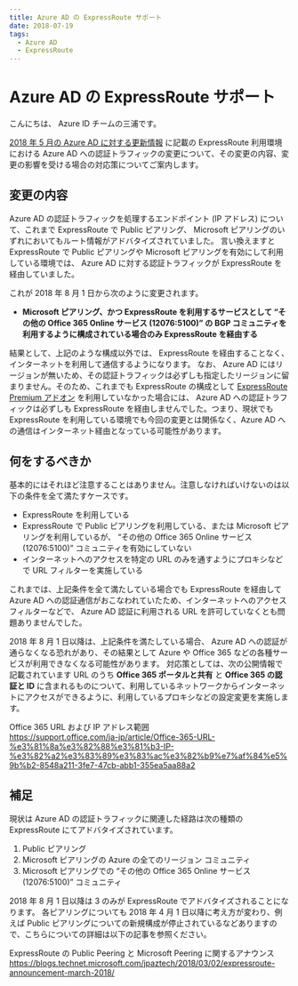 ```yaml
---
title: Azure AD の ExpressRoute サポート
date: 2018-07-19
tags:
  - Azure AD
  - ExpressRoute
---
```


# Azure AD の ExpressRoute サポート

こんにちは、 Azure ID チームの三浦です。

[2018 年 5 月の Azure AD に対する更新情報](https://docs.microsoft.com/ja-jp/azure/active-directory/fundamentals/whats-new#may-2018) に記載の  ExpressRoute 利用環境における Azure AD への認証トラフィックの変更について、その変更の内容、変更の影響を受ける場合の対応策についてご案内します。

## 変更の内容

Azure AD の認証トラフィックを処理するエンドポイント (IP アドレス) について、これまで ExpressRoute で Public ピアリング、 Microsoft ピアリングのいずれにおいてもルート情報がアドバタイズされていました。
言い換えますと ExpressRoute で Public ピアリングや Microsoft ピアリングを有効にして利用している環境では、 Azure AD に対する認証トラフィックが ExpressRoute を経由していました。

これが 2018 年 8 月 1 日から次のように変更されます。

- **Microsoft ピアリング、かつ ExpressRoute を利用するサービスとして “その他の Office 365 Online サービス (12076:5100)” の BGP コミュニティを利用するように構成されている場合のみ ExpressRoute を経由する**

結果として、上記のような構成以外では、 ExpressRoute を経由することなく、インターネットを利用して通信するようになります。
なお、 Azure AD にはリージョンが無いため、その認証トラフィックは必ずしも指定したリージョンに留まりません。そのため、これまでも ExpressRoute の構成として [ExpressRoute Premium アドオン](https://azure.microsoft.com/ja-jp/pricing/details/expressroute/) を利用していなかった場合には、 Azure AD への認証トラフィックは必ずしも ExpressRoute を経由しませんでした。つまり、現状でも ExpressRoute を利用している環境でも今回の変更とは関係なく、Azure AD への通信はインターネット経由となっている可能性があります。

## 何をするべきか

基本的にはそれほど注意することはありません。注意しなければいけないのは以下の条件を全て満たすケースです。

- ExpressRoute を利用している
- ExpressRoute で Public ピアリングを利用している、または Microsoft ピアリングを利用しているが、 “その他の Office 365 Online サービス (12076:5100)” コミュニティを有効にしていない
- インターネットへのアクセスを特定の URL のみを通すようにプロキシなどで URL フィルターを実施している

これまでは、上記条件を全て満たしている場合でも  ExpressRoute を経由して Azure AD への認証通信がおこなわれていたため、インターネットへのアクセス フィルターなどで、 Azure AD 認証に利用される URL を許可していなくとも問題ありませんでした。

2018 年 8 月 1 日以降は、上記条件を満たしている場合、 Azure AD への認証が通らなくなる恐れがあり、その結果として Azure や Office 365 などの各種サービスが利用できなくなる可能性があります。
対応策としては、次の公開情報で記載されています URL のうち **Office 365 ポータルと共有** と **Office 365 の認証と ID** に含まれるものについて、利用しているネットワークからインターネットにアクセスができるように、利用しているプロキシなどの設定変更を実施します。

Office 365 URL および IP アドレス範囲  
https://support.office.com/ja-jp/article/Office-365-URL-%e3%81%8a%e3%82%88%e3%81%b3-IP-%e3%82%a2%e3%83%89%e3%83%ac%e3%82%b9%e7%af%84%e5%9b%b2-8548a211-3fe7-47cb-abb1-355ea5aa88a2

## 補足

現状は Azure AD の認証トラフィックに関連した経路は次の種類の ExpressRoute にてアドバタイズされています。

1. Public ピアリング
2. Microsoft ピアリングの Azure の全てのリージョン コミュニティ
3. Microsoft ピアリングでの “その他の Office 365 Online サービス (12076:5100)” コミュニティ

2018 年 8 月 1 日以降は 3 のみが ExpressRoute でアドバタイズされることになります。
各ピアリングについても 2018 年 4 月 1 日以降に考え方が変わり、例えば Public ピアリングについての新規構成が停止されているなどありますので、こちらについての詳細は以下の記事を参照ください。

ExpressRoute の Public Peering と Microsoft Peering に関するアナウンス  
https://blogs.technet.microsoft.com/jpaztech/2018/03/02/expressroute-announcement-march-2018/
